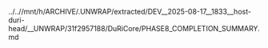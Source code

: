 ../..//mnt/h/ARCHIVE/.UNWRAP/extracted/DEV__2025-08-17__1833__host-duri-head/__UNWRAP/31f2957188/DuRiCore/PHASE8_COMPLETION_SUMMARY.md